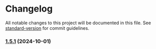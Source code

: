 # Changelog

All notable changes to this project will be documented in this file. See [standard-version](https://github.com/conventional-changelog/standard-version) for commit guidelines.

### [1.5.1](https://github.com/yjs/y-websocket/compare/v1.5.0...v1.5.1) (2024-10-01)
